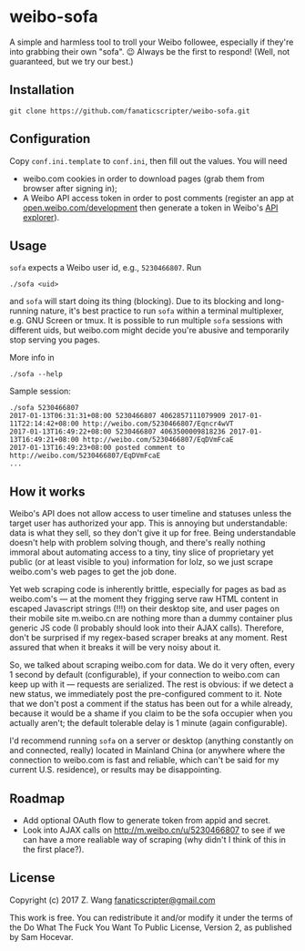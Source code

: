 # weibo-sofa

A simple and harmless tool to troll your Weibo followee, especially if they're into grabbing their own "sofa". 😉 Always be the first to respond! (Well, not guaranteed, but we try our best.)

## Installation

```
git clone https://github.com/fanaticscripter/weibo-sofa.git
```

## Configuration

Copy `conf.ini.template` to `conf.ini`, then fill out the values. You will need

- weibo.com cookies in order to download pages (grab them from browser after signing in);
- A Weibo API access token in order to post comments (register an app at [open.weibo.com/development](http://open.weibo.com/development) then generate a token in Weibo's [API explorer](http://open.weibo.com/tools/apitest.php)).

## Usage

`sofa` expects a Weibo user id, e.g., `5230466807`. Run

```
./sofa <uid>
```

and `sofa` will start doing its thing (blocking). Due to its blocking and long-running nature, it's best practice to run `sofa` within a terminal multiplexer, e.g. GNU Screen or tmux. It is possible to run multiple `sofa` sessions with different uids, but weibo.com might decide you're abusive and temporarily stop serving you pages.

More info in

```
./sofa --help
```

Sample session:

```
./sofa 5230466807
2017-01-13T06:31:31+08:00 5230466807 4062857111079909 2017-01-11T22:14:42+08:00 http://weibo.com/5230466807/Eqncr4wVT
2017-01-13T16:49:22+08:00 5230466807 4063500009818236 2017-01-13T16:49:21+08:00 http://weibo.com/5230466807/EqDVmFcaE
2017-01-13T16:49:23+08:00 posted comment to http://weibo.com/5230466807/EqDVmFcaE
...
```

## How it works

Weibo's API does not allow access to user timeline and statuses unless the target user has authorized your app. This is annoying but understandable: data is what they sell, so they don't give it up for free. Being understandable doesn't help with problem solving though, and there's really nothing immoral about automating access to a tiny, tiny slice of proprietary yet public (or at least visible to you) information for lolz, so we just scrape weibo.com's web pages to get the job done.

Yet web scraping code is inherently brittle, especially for pages as bad as weibo.com's — at the moment they frigging serve raw HTML content in escaped Javascript strings (!!!) on their desktop site, and user pages on their mobile site m.weibo.cn are nothing more than a dummy container plus generic JS code (I probably should look into their AJAX calls). Therefore, don't be surprised if my regex-based scraper breaks at any moment. Rest assured that when it breaks it will be very noisy about it.

So, we talked about scraping weibo.com for data. We do it very often, every 1 second by default (configurable), if your connection to weibo.com can keep up with it — requests are serialized. The rest is obvious: if we detect a new status, we immediately post the pre-configured comment to it. Note that we don't post a comment if the status has been out for a while already, because it would be a shame if you claim to be the sofa occupier when you actually aren't; the default tolerable delay is 1 minute (again configurable).

I'd recommend running `sofa` on a server or desktop (anything constantly on and connected, really) located in Mainland China (or anywhere where the connection to weibo.com is fast and reliable, which can't be said for my current U.S. residence), or results may be disappointing.

## Roadmap

- Add optional OAuth flow to generate token from appid and secret.
- Look into AJAX calls on http://m.weibo.cn/u/5230466807 to see if we can have a more realiable way of scraping (why didn't I think of this in the first place?).

## License

Copyright (c) 2017 Z. Wang <fanaticscripter@gmail.com>

This work is free. You can redistribute it and/or modify it under the terms of the Do What The Fuck You Want To Public License, Version 2, as published by Sam Hocevar.
